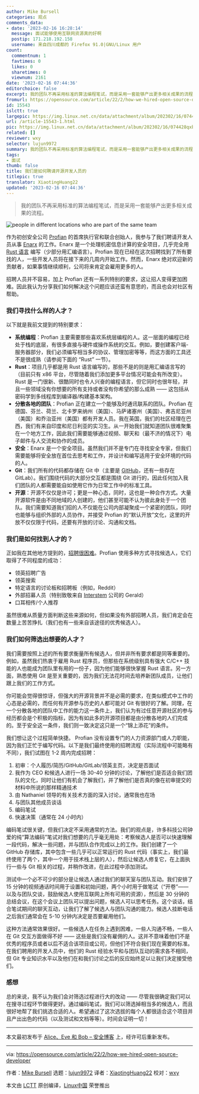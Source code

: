 ```yaml
---
author: Mike Bursell
categories: 观点
comments_data:
- date: '2023-02-16 16:28:14'
  message: 面试能够使用互联网资源真的好啊
  postip: 171.218.192.158
  username: 来自四川成都的 Firefox 91.0|GNU/Linux 用户
count:
  commentnum: 1
  favtimes: 0
  likes: 0
  sharetimes: 0
  viewnum: 2161
date: '2023-02-16 07:44:36'
editorchoice: false
excerpt: 我的团队不再采用标准的算法编程笔试，而是采用一套能够产出更多相关成果的流程。
fromurl: https://opensource.com/article/22/2/how-we-hired-open-source-developer
id: 15543
islctt: true
largepic: https://img.linux.net.cn/data/attachment/album/202302/16/074428qxbm44dxh00x42z7.jpg
url: /article-15543-1.html
pic: https://img.linux.net.cn/data/attachment/album/202302/16/074428qxbm44dxh00x42z7.jpg.thumb.jpg
related: []
reviewer: wxy
selector: lujun9972
summary: 我的团队不再采用标准的算法编程笔试，而是采用一套能够产出更多相关成果的流程。
tags:
- 面试
thumb: false
title: 我们是如何聘请开源开发人员的
titlepic: true
translator: XiaotingHuang22
updated: '2023-02-16 07:44:36'
---
```



> 
> 我的团队不再采用标准的算法编程笔试，而是采用一套能够产出更多相关成果的流程。
> 
> 
> 


![](https://img.linux.net.cn/data/attachment/album/202302/16/074428qxbm44dxh00x42z7.jpg "people in different locations who are part of the same team")


作为初创安全公司 [Profian](https://profian.com/) 的首席执行官和联合创始人，我参与了我们聘请开发人员从事 [Enarx](https://enarx.dev/) 的工作。Enarx 是一个处理机密信息计算的安全项目，几乎完全用 [Rust 语言](https://opensource.com/article/21/3/rust-programmer) 编写（少部分用汇编语言）。Profian 现在已经在这次招聘找到了所有要找的人，一些开发人员将在接下来的几周内开始工作。然而，Enarx 绝对欢迎新的贡献者，如果事情继续顺利，公司将来肯定会雇用更多的人。


招聘人员并不容易，加上 Profian 还有一系列特别的要求，这让招人变得更加困难。因此我认为分享我们如何解决这个问题应该还蛮有意思的，而且也会对社区有帮助。


### 我们寻找什么样的人才？


以下就是我前文提到的特别要求：


* **系统编程**：Profian 主要需要那些喜欢系统层编程的人。这一层面的编程已经处于栈的底层，有很多直接与硬件或操作系统的交互。例如，要创建客户端-服务器部分，我们必须编写相当多的协议、管理加密等等，而这方面的工具还不是很成熟（请参阅下面的 “Rust” 一节）。
* **Rust**：项目几乎都是用 Rust 语言编写的，那些不是的则是用汇编语言写的（目前只有 x86 平台，尽管随着我们添加更多平台情况可能会有所改变）。Rust 是一门很新、很酷同时也令人兴奋的编程语言，但它同时也很年轻，并且一些领域没有你想要的所有支持或者没有你希望的那么成熟 —— 这包括从密码学到多线程库到编译器/构建基本架构。
* **分散各地的团队**：Profian 正在建立一个能够及时通讯联系的团队。Profian 在德国、芬兰、荷兰、北卡罗来纳州（美国）、马萨诸塞州（美国）、弗吉尼亚州（美国）和乔治亚州（美国）都有开发人员。我在英国，我们的社区经理在巴西，我们有来自印度和尼日利亚的实习生。从一开始我们就知道团队很难聚集在一个地方工作，因此我们需要能够通过视频、聊天和（最不济的情况下）电子邮件与人交流和协作的成员。
* **安全**：Enarx 是一个安全项目。虽然我们并不是专门在寻找安全专家，但我们需要能够将安全放在首位去思考和工作，并设计和编写适用于安全环境的代码的人。
* **Git**：我们所有的代码都存储在 Git 中（主要是 [GitHub](https://github.com/enarx/)，还有一些存在 GitLab）。我们围绕代码的大部分交互都是围绕 Git 进行的，因此任何加入我们团队的人都需要能自如使用它作为日常工作中的标准工具。
* **开源**：开源不仅仅是许可；更是一种心态，同时，这也是一种合作方式。大量开源软件是由不同地域的人创建的，他们甚至可能不认为彼此身处于一个团队。我们需要知道我们招的人不仅能在公司内部凝聚成一个紧密的团队，同时也能够与组织外部的人员协作，并接受 Profian 的“默认开放”文化，这里的开放不仅仅限于代码，还要有开放的讨论、沟通和文档。


### 我们是如何找到人才的？


正如我在其他地方提到的，[招聘很困难](https://aliceevebob.com/2021/11/09/recruiting-is-hard/)。Profian 使用多种方式寻找候选人，它们取得了不同程度的成功：


* 领英招聘广告
* 领英搜索
* 特定语言的讨论板和招聘板（例如，Reddit）
* 外部招募人员（特别致敬来自 [Interstem](https://www.interstem.co.uk/) 公司的 Gerald）
* 口耳相传/个人推荐


虽然很难从质量方面判断这些来源如何，但如果没有外部招聘人员，我们肯定会在数量上苦苦挣扎（我们也有一些来自该途径的优秀候选人）。


### 我们如何筛选出想要的人才？


我们需要按照上述的所有要求衡量所有候选人，但并非所有要求都是同等重要的。例如，虽然我们热衷于雇用 Rust 程序员，但那些在系统级别具有强大 C/C++ 技能的人也能成为团队里有用的一份子，因为他们能够很快掌握 Rust 语言。另一方面，熟悉使用 Git 是至关重要的，因为我们无法花时间去培养新团队成员，让他们跟上我们的工作方式。


你可能会觉得很惊讶，但强大的开源背景并不是必需的要求，在类似模式中工作的心态是必需的，而任何有开源参与历史的人都可能对 Git 有很好的了解。同理，在一个分散各地的团队中工作的能力这一条件上，我们认为有过任意开源社区的参与经历都会是个积极的指标，因为有如此多的开源项目都是由分散各地的人们完成的。至于安全这一条件，我们则一致决定这只是一个“锦上添花”的条件。


我们想让这个过程简单快捷。 Profian 没有设置专门的人力资源部门或人力职能，因为我们正忙于编写代码。以下是我们最终使用的招聘流程（实际流程中可能略有不同），我们试图在 1-2 周内完成招聘：


1. 初审：个人履历/简历/GitHub/GitLab/领英主页，决定是否面试
2. 我作为 CEO 和候选人进行一场 30-40 分钟的讨论，了解他们是否适合我们团队的文化，同时让他们有机会了解我们，并了解他们是否真的像在初审提交的材料中所说的那样精通技术
3. 由 Nathaniel 领导的有关技术方面的深入讨论，通常我也在场
4. 与团队其他成员谈话
5. 编码笔试
6. 快速决策（通常在 24 小时内）


编码笔试很关键，但我们决定不采用通常的方法。我们的观点是，许多科技公司钟爱的纯“算法编码”笔试对我们想要的几乎毫无用处：考察候选人是否可以快速理解一段代码，解决一些问题，并与团队合作完成以上的工作。我们创建了一个 GitHub 存储库，其中包含一些几乎可以正常运行的 Rust 代码（事实上，我们最终使用了两个，其中一个用于技术栈上层的人），然后让候选人修复它，在上面执行一些与 Git 相关的过程，并稍作改进，在此过程中添加测试。


测试中一个必不可少的部分是让候选人通过我们的聊天室与团队互动。我们安排了 15 分钟的视频通话时间用于设置和初始问题，两个小时用于做笔试（“开卷”——以及与团队交谈，鼓励候选人使用互联网上所有可用的资源），然后是 30 分钟的总结会议，在这个会议上团队可以提出问题，候选人可以思考任务。这个谈话，结合笔试期间的聊天互动，让我们了解了候选人与团队沟通的能力。候选人挂断电话之后我们通常会在 5-10 分钟内决定是否要雇用他们。


这种方法通常效果很好。一些候选人在任务上遇到困难，一些人沟通不畅，一些人在 Git 交互方面做得不好 —— 这些是我们没有雇佣的人。这并不意味着他们不是优秀的程序员或者以后不适合该项目或公司，但他们不符合我们现在需要的标准。在我们聘用的开发人员中，他们的 Rust 经验水平和与团队互动的需求各不相同，但 Git 专业知识水平以及他们在和我们讨论之后的反应始终足以让我们决定接受他们。


### 感想


总的来说，我不认为我们会对筛选过程进行大的改动 —— 尽管我很确定我们可以在搜寻过程环节做得更好。通过编码笔试，我们可以筛选掉相当多的候选人，而且很好地帮了我们挑选合适的人。希望通过了这次选拔的每个人都很适合这个项目并且产出出色的代码（以及测试和文档等等）。时间会证明一切！




---


本文最初发布于 [Alice、Eve 和 Bob – 安全博客](https://aliceevebob.com/) 上，经许可后重新发布。




---


via: <https://opensource.com/article/22/2/how-we-hired-open-source-developer>


作者：[Mike Bursell](https://opensource.com/users/mikecamel) 选题：[lujun9972](https://github.com/lujun9972) 译者：[XiaotingHuang22](https://github.com/XiaotingHuang22) 校对：[wxy](https://github.com/wxy)


本文由 [LCTT](https://github.com/LCTT/TranslateProject) 原创编译，[Linux中国](https://linux.cn/) 荣誉推出